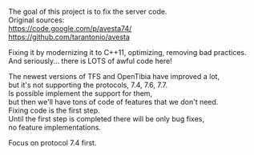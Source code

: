 The goal of this project is to fix the server code.  
Original sources:  
https://code.google.com/p/avesta74/  
https://github.com/tarantonio/avesta  

Fixing it by modernizing it to C++11, optimizing, removing bad practices.  
And seriously... there is LOTS of awful code here!  

The newest versions of TFS and OpenTibia have improved a lot,  
but it's not supporting the protocols, 7.4, 7.6, 7.7.  
Is possible implement the support for them,  
but then we'll have tons of code of features that we don't need.  
Fixing code is the first step.  
Until the first step is completed there will be only bug fixes,  
no feature implementations.  
  
Focus on protocol 7.4 first.
